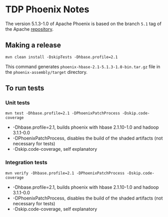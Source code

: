 # TDP Phoenix Notes

The version 5.1.3-1.0 of Apache Phoenix is based on the branch `5.1` tag of the Apache [repository](https://github.com/apache/phoenix/tree/5.1).

## Making a release

```
mvn clean install -DskipTests -Dhbase.profile=2.1
```

This command generates `phoenix-hbase-2.1-5.1.3-1.0-bin.tar.gz` file in the `phoenix-assembly/target` directory.

## To run tests

### Unit tests
```
mvn test -Dhbase.profile=2.1 -DPhoenixPatchProcess -Dskip.code-coverage
```

- -Dhbase.profile=2.1, builds phoenix with hbase 2.1.10-1.0 and hadoop 3.1.1-0.0
- -DPhoenixPatchProcess, disables the build of the shaded artifacts (not necessary for tests)
- -Dskip.code-coverage, self explanatory

### Integration tests

```
mvn verify -Dhbase.profile=2.1 -DPhoenixPatchProcess -Dskip.code-coverage
```

- -Dhbase.profile=2.1, builds phoenix with hbase 2.1.10-1.0 and hadoop 3.1.1-0.0
- -DPhoenixPatchProcess, disables the build of the shaded artifacts (not necessary for tests)
- -Dskip.code-coverage, self explanatory
